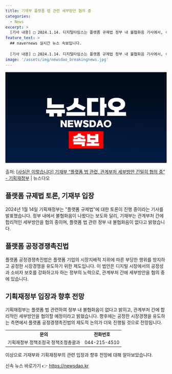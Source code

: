 ```yaml
---
title: 기재부 플랫폼 법 관련 세부방안 협의 중
categories:
  - News
excerpt: >
  [기사 내용] □ 2024.1.14. 디지털타임스는 플랫폼 규제법 정부 내 불협화음 기사에서, ㅇ 플랫폼 공…
feature_text: >
  ## navernews 실시간 뉴스 속보입니다.

  [기사 내용] □ 2024.1.14. 디지털타임스는 플랫폼 규제법 정부 내 불협화음 기사에서, ㅇ 플랫폼 공…
image: '/assets/img/newsdao_breakingnews.jpg'
---
```


![뉴스다오 속보](/assets/img/newsdao_breakingnews.jpg)

<p>출처: <a href="https://newsdao.kr/2999" rel="dofollow">[사실은 이렇습니다] 기재부 “플랫폼 법 관련, 관계부처 세부방안 긴밀히 협의 중” - 기획재정부</a> | 뉴스다오</p>

<h2 data-ke-size="size26">플랫폼 규제법 토론, 기재부 입장</h2>
<p data-ke-size="size16">2024년 1월 14일 기획재정부는 "플랫폼 규제법"에 대한 토론이 진행 중이라는 기사를 발표했습니다. 정부 내에서 불협화음이 나왔다는 보도와 달리, 기재부는 관계부처 간에 합리적인 세부방안을 협의 중이며, 플랫폼 법 관련 정부 내 불협화음이 없다고 밝혔습니다.</p>

<h2 data-ke-size="size26">플랫폼 공정경쟁촉진법</h2>
<p data-ke-size="size16">플랫폼 공정경쟁촉진법은 플랫폼 기업의 시장지배적 지위에 따른 부당한 행위를 방지하고 공정한 시장경쟁을 유도하기 위한 제도입니다. 이 법안은 디지털 시장에서의 공정성과 소비자 보호를 강화하고자 하는 정부의 노력으로, 관계부처 간에 세부방안을 협의 중에 있습니다.</p>

<h2 data-ke-size="size26">기획재정부 입장과 향후 전망</h2>
<p data-ke-size="size16">기획재정부는 플랫폼 법 관련하여 정부 내 불협화음이 없다고 밝히고, 관계부처 간에 합리적인 세부방안을 협의할 예정이라고 밝혔습니다. 향후에는 공정한 시장경쟁을 유도하는 측면에서 플랫폼 공정경쟁촉진법의 제도적 논의가 더욱 진행될 것으로 전망됩니다.</p>

<table>
  <tbody>
    <tr>
      <td style="text-align: center; height: 17px;"><b>문의</b></td>
      <td style="text-align: center; height: 17px;"><b>전화번호</b></td>
    </tr>
    <tr>
      <td style="text-align: center; height: 17px;">기획재정부 정책조정국 정책조정총괄과</td>
      <td style="text-align: center; height: 17px;">044-215-4510</td>
    </tr>
  </tbody>
</table>

<p data-ke-size="size16">이상으로 기재부와 기획재정부의 관련 입장과 향후 전망에 대해 알아보았습니다.</p> 

신속 뉴스 바로가기 👉 <a href="https://newsdao.kr" rel="dofollow">https://newsdao.kr</a>


